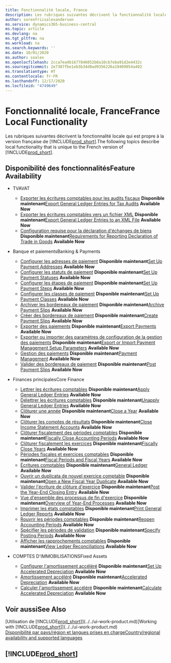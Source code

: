 ```yaml
---
title: Fonctionnalité locale, France
description: Les rubriques suivantes décrivent la fonctionnalité locale de la version française de Business Central.
author: sorenfriisalexandersen
ms.service: dynamics365-business-central
ms.topic: article
ms.devlang: na
ms.tgt_pltfrm: na
ms.workload: na
ms.search.keywords: ''
ms.date: 10/01/2020
ms.author: soalex
ms.openlocfilehash: 2cca7ea4b1677846052b8a10cb7eba91d2e4432c
ms.sourcegitcommit: 2e7307fbe1eb3b34d0ad9356226a19409054a402
ms.translationtype: HT
ms.contentlocale: fr-FR
ms.lasthandoff: 12/17/2020
ms.locfileid: "4749649"
---
```

# <a name="france-local-functionality"></a><span data-ttu-id="7d043-103">Fonctionnalité locale, France</span><span class="sxs-lookup"><span data-stu-id="7d043-103">France Local Functionality</span></span>

<span data-ttu-id="7d043-104">Les rubriques suivantes décrivent la fonctionnalité locale qui est propre à la version française de [!INCLUDE[prod_short](../../includes/prod_short.md)].</span><span class="sxs-lookup"><span data-stu-id="7d043-104">The following topics describe local functionality that is unique to the French version of [!INCLUDE[prod_short](../../includes/prod_short.md)].</span></span>  

## <a name="feature-availability"></a><span data-ttu-id="7d043-105">Disponibilité des fonctionnalités</span><span class="sxs-lookup"><span data-stu-id="7d043-105">Feature Availability</span></span>

* <span data-ttu-id="7d043-106">TVA</span><span class="sxs-lookup"><span data-stu-id="7d043-106">VAT</span></span>
    * <span data-ttu-id="7d043-107">[Exporter les écritures comptables pour les audits fiscaux](how-to-export-general-ledger-entries-for-tax-audits.md) **Disponible maintenant**</span><span class="sxs-lookup"><span data-stu-id="7d043-107">[Export General Ledger Entries for Tax Audits](how-to-export-general-ledger-entries-for-tax-audits.md) **Available Now**</span></span>
    * <span data-ttu-id="7d043-108">[Exporter les écritures comptables vers un fichier XML](how-to-export-general-ledger-entries-to-an-xml-file.md) **Disponible maintenant**</span><span class="sxs-lookup"><span data-stu-id="7d043-108">[Export General Ledger Entries to an XML File](how-to-export-general-ledger-entries-to-an-xml-file.md) **Available Now**</span></span>
    * <span data-ttu-id="7d043-109">[Configuration requise pour la déclaration d'échanges de biens](requirements-for-reporting-declaration-of-trade-in-goods.md) **Disponible maintenant**</span><span class="sxs-lookup"><span data-stu-id="7d043-109">[Requirements for Reporting Declaration of Trade in Goods](requirements-for-reporting-declaration-of-trade-in-goods.md) **Available Now**</span></span>

* <span data-ttu-id="7d043-110">Banque et paiements</span><span class="sxs-lookup"><span data-stu-id="7d043-110">Banking & Payments</span></span>
    * <span data-ttu-id="7d043-111">[Configurer les adresses de paiement](how-to-set-up-payment-addresses.md) **Disponible maintenant**</span><span class="sxs-lookup"><span data-stu-id="7d043-111">[Set Up Payment Addresses](how-to-set-up-payment-addresses.md) **Available Now**</span></span>
    * <span data-ttu-id="7d043-112">[Configurer les statuts de paiement](how-to-set-up-payment-statuses.md) **Disponible maintenant**</span><span class="sxs-lookup"><span data-stu-id="7d043-112">[Set Up Payment Statuses](how-to-set-up-payment-statuses.md) **Available Now**</span></span>
    * <span data-ttu-id="7d043-113">[Configurer les étapes de paiement](how-to-set-up-payment-steps.md) **Disponible maintenant**</span><span class="sxs-lookup"><span data-stu-id="7d043-113">[Set Up Payment Steps](how-to-set-up-payment-steps.md) **Available Now**</span></span>
    * <span data-ttu-id="7d043-114">[Configurer les classes de paiement](how-to-set-up-payment-classes.md) **Disponible maintenant**</span><span class="sxs-lookup"><span data-stu-id="7d043-114">[Set Up Payment Classes](how-to-set-up-payment-classes.md) **Available Now**</span></span>
    * <span data-ttu-id="7d043-115">[Archiver les bordereaux de paiement](how-to-archive-payment-slips.md) **Disponible maintenant**</span><span class="sxs-lookup"><span data-stu-id="7d043-115">[Archive Payment Slips](how-to-archive-payment-slips.md) **Available Now**</span></span>
    * <span data-ttu-id="7d043-116">[Créer des bordereaux de paiement](how-to-create-payment-slips.md) **Disponible maintenant**</span><span class="sxs-lookup"><span data-stu-id="7d043-116">[Create Payment Slips](how-to-create-payment-slips.md) **Available Now**</span></span>
    * <span data-ttu-id="7d043-117">[Exporter des paiements](how-to-export-payments.md) **Disponible maintenant**</span><span class="sxs-lookup"><span data-stu-id="7d043-117">[Export Payments](how-to-export-payments.md) **Available Now**</span></span>
    * <span data-ttu-id="7d043-118">[Exporter ou importer des paramètres de configuration de la gestion des paiements](how-to-export-or-import-payment-management-setup-parameters.md) **Disponible maintenant**</span><span class="sxs-lookup"><span data-stu-id="7d043-118">[Export or Import Payment Management Setup Parameters](how-to-export-or-import-payment-management-setup-parameters.md) **Available Now**</span></span>
    * <span data-ttu-id="7d043-119">[Gestion des paiements](payment-management.md) **Disponible maintenant**</span><span class="sxs-lookup"><span data-stu-id="7d043-119">[Payment Management](payment-management.md) **Available Now**</span></span>
    * <span data-ttu-id="7d043-120">[Valider des bordereaux de paiement](how-to-post-payment-slips.md) **Disponible maintenant**</span><span class="sxs-lookup"><span data-stu-id="7d043-120">[Post Payment Slips](how-to-post-payment-slips.md) **Available Now**</span></span>

* <span data-ttu-id="7d043-121">Finances principales</span><span class="sxs-lookup"><span data-stu-id="7d043-121">Core Finance</span></span>
    * <span data-ttu-id="7d043-122">[Lettrer les écritures comptables](how-to-apply-general-ledger-entries.md) **Disponible maintenant**</span><span class="sxs-lookup"><span data-stu-id="7d043-122">[Apply General Ledger Entries](how-to-apply-general-ledger-entries.md) **Available Now**</span></span>
    * <span data-ttu-id="7d043-123">[Délettrer les écritures comptables](how-to-unapply-general-ledger-entries.md) **Disponible maintenant**</span><span class="sxs-lookup"><span data-stu-id="7d043-123">[Unapply General Ledger Entries](how-to-unapply-general-ledger-entries.md) **Available Now**</span></span>
    * <span data-ttu-id="7d043-124">[Clôturer une année](how-to-close-years.md) **Disponible maintenant**</span><span class="sxs-lookup"><span data-stu-id="7d043-124">[Close a Year](how-to-close-years.md) **Available Now**</span></span>
    * <span data-ttu-id="7d043-125">[Clôturer les comptes de résultats](how-to-close-income-statement-accounts.md) **Disponible maintenant**</span><span class="sxs-lookup"><span data-stu-id="7d043-125">[Close Income Statement Accounts](how-to-close-income-statement-accounts.md) **Available Now**</span></span>
    * <span data-ttu-id="7d043-126">[Clôturer fiscalement des périodes comptables](how-to-fiscally-close-accounting-periods.md) **Disponible maintenant**</span><span class="sxs-lookup"><span data-stu-id="7d043-126">[Fiscally Close Accounting Periods](how-to-fiscally-close-accounting-periods.md) **Available Now**</span></span>
    * <span data-ttu-id="7d043-127">[Clôturer fiscalement les exercices](how-to-fiscally-close-years.md) **Disponible maintenant**</span><span class="sxs-lookup"><span data-stu-id="7d043-127">[Fiscally Close Years](how-to-fiscally-close-years.md) **Available Now**</span></span>
    * <span data-ttu-id="7d043-128">[Périodes fiscales et exercices comptables](fiscal-periods-and-fiscal-years.md) **Disponible maintenant**</span><span class="sxs-lookup"><span data-stu-id="7d043-128">[Fiscal Periods and Fiscal Years](fiscal-periods-and-fiscal-years.md) **Available Now**</span></span>
    * <span data-ttu-id="7d043-129">[Écritures comptables](general-ledger.md) **Disponible maintenant**</span><span class="sxs-lookup"><span data-stu-id="7d043-129">[General Ledger](general-ledger.md) **Available Now**</span></span>
    * <span data-ttu-id="7d043-130">[Ouvrir un duplicata de nouvel exercice comptable](how-to-open-a-new-fiscal-year-duplicate.md) **Disponible maintenant**</span><span class="sxs-lookup"><span data-stu-id="7d043-130">[Open a New Fiscal Year Duplicate](how-to-open-a-new-fiscal-year-duplicate.md) **Available Now**</span></span>
    * <span data-ttu-id="7d043-131">[Valider l'écriture de clôture d'exercice](how-to-post-the-year-end-closing-entry.md) **Disponible maintenant**</span><span class="sxs-lookup"><span data-stu-id="7d043-131">[Post the Year-End Closing Entry](how-to-post-the-year-end-closing-entry.md) **Available Now**</span></span>
    * <span data-ttu-id="7d043-132">[Vue d'ensemble des processus de fin d'exercice](year-end-processes-overview.md) **Disponible maintenant**</span><span class="sxs-lookup"><span data-stu-id="7d043-132">[Overview of Year-End Processes](year-end-processes-overview.md) **Available Now**</span></span>
    * <span data-ttu-id="7d043-133">[Imprimer les états comptables](how-to-print-general-ledger-reports.md) **Disponible maintenant**</span><span class="sxs-lookup"><span data-stu-id="7d043-133">[Print General Ledger Reports](how-to-print-general-ledger-reports.md) **Available Now**</span></span>
    * <span data-ttu-id="7d043-134">[Rouvrir les périodes comptables](how-to-reopen-accounting-periods.md) **Disponible maintenant**</span><span class="sxs-lookup"><span data-stu-id="7d043-134">[Reopen Accounting Periods](how-to-reopen-accounting-periods.md) **Available Now**</span></span>
    * <span data-ttu-id="7d043-135">[Spécifier les périodes de validation](how-to-specify-posting-periods.md) **Disponible maintenant**</span><span class="sxs-lookup"><span data-stu-id="7d043-135">[Specify Posting Periods](how-to-specify-posting-periods.md) **Available Now**</span></span>
    * <span data-ttu-id="7d043-136">[Afficher les rapprochements comptables](how-to-view-ledger-reconciliations.md) **Disponible maintenant**</span><span class="sxs-lookup"><span data-stu-id="7d043-136">[View Ledger Reconciliations](how-to-view-ledger-reconciliations.md) **Available Now**</span></span>

* <span data-ttu-id="7d043-137">COMPTES D'IMMOBILISATIONS</span><span class="sxs-lookup"><span data-stu-id="7d043-137">Fixed Assets</span></span>
    * <span data-ttu-id="7d043-138">[Configurer l'amortissement accéléré](how-to-set-up-accelerated-depreciation.md) **Disponible maintenant**</span><span class="sxs-lookup"><span data-stu-id="7d043-138">[Set Up Accelerated Depreciation](how-to-set-up-accelerated-depreciation.md) **Available Now**</span></span>
    * <span data-ttu-id="7d043-139">[Amortissement accéléré](accelerated-depreciation.md) **Disponible maintenant**</span><span class="sxs-lookup"><span data-stu-id="7d043-139">[Accelerated Depreciation](accelerated-depreciation.md) **Available Now**</span></span>
    * <span data-ttu-id="7d043-140">[Calculer l'amortissement accéléré](how-to-calculate-accelerated-depreciation.md) **Disponible maintenant**</span><span class="sxs-lookup"><span data-stu-id="7d043-140">[Calculate Accelerated Depreciation](how-to-calculate-accelerated-depreciation.md) **Available Now**</span></span>

## <a name="see-also"></a><span data-ttu-id="7d043-141">Voir aussi</span><span class="sxs-lookup"><span data-stu-id="7d043-141">See Also</span></span>

<span data-ttu-id="7d043-142">[Utilisation de [!INCLUDE[prod_short](../../includes/prod_short.md)]](../../ui-work-product.md)</span><span class="sxs-lookup"><span data-stu-id="7d043-142">[Working with [!INCLUDE[prod_short](../../includes/prod_short.md)]](../../ui-work-product.md)</span></span>  
[<span data-ttu-id="7d043-143">Disponibilité par pays/région et langues prises en charge</span><span class="sxs-lookup"><span data-stu-id="7d043-143">Country/regional availability and supported languages</span></span>](/dynamics365/business-central/dev-itpro/compliance/apptest-countries-and-translations)  

## [!INCLUDE[prod_short](../../includes/free_trial_md.md)]  
